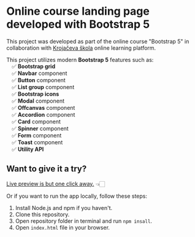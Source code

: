 # Online course landing page developed with Bootstrap 5

This project was developed as part of the online course "Bootstrap 5" in collaboration with [Krojačeva škola](https://www.krojacevaskola.com/) online learning platform.
<br>

This project utilizes modern <b>Bootstrap 5</b> features such as:
<br>&emsp;✅ <b>Bootstrap grid</b>
<br>&emsp;✅ <b>Navbar</b> component
<br>&emsp;✅ <b>Button</b> component
<br>&emsp;✅ <b>List group</b> component
<br>&emsp;✅ <b>Bootstrap icons</b>
<br>&emsp;✅ <b>Modal</b> component
<br>&emsp;✅ <b>Offcanvas</b> component
<br>&emsp;✅ <b>Accordion</b> component
<br>&emsp;✅ <b>Card</b> component
<br>&emsp;✅ <b>Spinner</b> component
<br>&emsp;✅ <b>Form</b> component
<br>&emsp;✅ <b>Toast</b> component
<br>&emsp;✅ <b>Utility API</b>

## Want to give it a try?

[Live preview is but one click away.](https://djordjevicv.github.io/bs-5-course-project/) 👈🏻

Or if you want to run the app locally, follow these steps:
1. Install Node.js and npm if you haven't.
2. Clone this repository.
3. Open repository folder in terminal and run `npm insall`.
4. Open `index.html` file in your browser.
